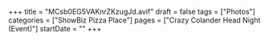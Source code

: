 +++
title = "MCsb0EG5VAKnrZKzugJd.avif"
draft = false
tags = ["Photos"]
categories = ["ShowBiz Pizza Place"]
pages = ["Crazy Colander Head Night (Event)"]
startDate = ""
+++
